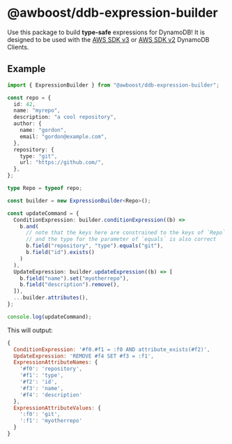 # @awboost/ddb-expression-builder

Use this package to build **type-safe** expressions for DynamoDB! It is designed to be used with the [AWS SDK v3](https://docs.aws.amazon.com/AWSJavaScriptSDK/v3/latest/clients/client-dynamodb/index.html) or [AWS SDK v2](https://docs.aws.amazon.com/AWSJavaScriptSDK/latest/AWS/DynamoDB.html) DynamoDB Clients.

## Example

```typescript
import { ExpressionBuilder } from "@awboost/ddb-expression-builder";

const repo = {
  id: 42,
  name: "myrepo",
  description: "a cool repository",
  author: {
    name: "gordon",
    email: "gordon@example.com",
  },
  repository: {
    type: "git",
    url: "https://github.com/",
  },
};

type Repo = typeof repo;

const builder = new ExpressionBuilder<Repo>();

const updateCommand = {
  ConditionExpression: builder.conditionExpression((b) =>
    b.and(
      // note that the keys here are constrained to the keys of `Repo`
      // and the type for the parameter of `equals` is also correct
      b.field("repository", "type").equals("git"),
      b.field("id").exists()
    )
  ),
  UpdateExpression: builder.updateExpression((b) => [
    b.field("name").set("myotherrepo"),
    b.field("description").remove(),
  ]),
  ...builder.attributes(),
};

console.log(updateCommand);
```

This will output:

```js
{
  ConditionExpression: '#f0.#f1 = :f0 AND attribute_exists(#f2)',
  UpdateExpression: 'REMOVE #f4 SET #f3 = :f1',
  ExpressionAttributeNames: {
    '#f0': 'repository',
    '#f1': 'type',
    '#f2': 'id',
    '#f3': 'name',
    '#f4': 'description'
  },
  ExpressionAttributeValues: {
    ':f0': 'git',
    ':f1': 'myotherrepo'
  }
}
```
